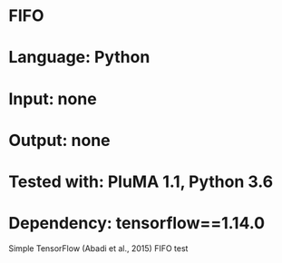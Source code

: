 # FIFO
# Language: Python
# Input: none
# Output: none
# Tested with: PluMA 1.1, Python 3.6
# Dependency: tensorflow==1.14.0

Simple TensorFlow (Abadi et al., 2015) FIFO test

